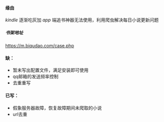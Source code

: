 ####  缘由

*kindle* 逐渐吃灰加 *app* 端追书神器无法使用，利用爬虫解决每日小说更新问题

##### 书架地址

https://m.biqudao.com/case.php

#### 缺：

* 暂未写出配置文件，满足安装即可使用
* qq邮箱的发送频率控制
* 去重重写

#### 已写：

*  假象服务器故障，恢复故障期间未爬取的小说
* url去重